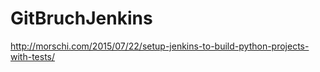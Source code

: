 # GitBruchJenkins

http://morschi.com/2015/07/22/setup-jenkins-to-build-python-projects-with-tests/
